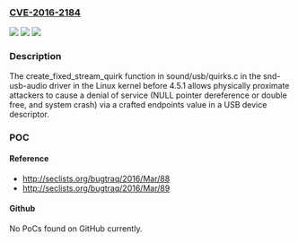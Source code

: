 ### [CVE-2016-2184](https://cve.mitre.org/cgi-bin/cvename.cgi?name=CVE-2016-2184)
![](https://img.shields.io/static/v1?label=Product&message=n%2Fa&color=blue)
![](https://img.shields.io/static/v1?label=Version&message=n%2Fa&color=blue)
![](https://img.shields.io/static/v1?label=Vulnerability&message=n%2Fa&color=brighgreen)

### Description

The create_fixed_stream_quirk function in sound/usb/quirks.c in the snd-usb-audio driver in the Linux kernel before 4.5.1 allows physically proximate attackers to cause a denial of service (NULL pointer dereference or double free, and system crash) via a crafted endpoints value in a USB device descriptor.

### POC

#### Reference
- http://seclists.org/bugtraq/2016/Mar/88
- http://seclists.org/bugtraq/2016/Mar/89

#### Github
No PoCs found on GitHub currently.

